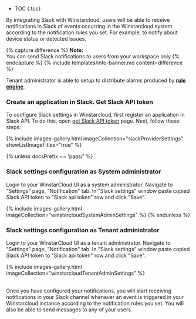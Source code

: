 * TOC
{:toc}

By integrating Slack with Winstarcloud, users will be able to receive notifications in Slack of events occurring in the Winstarcloud system according to the notification rules you set. For example, to notify about device status or detected issues.

{% capture difference %}
**Note:**
<br>
You can send Slack notifications to users from your workspace only
{% endcapture %}
{% include templates/info-banner.md content=difference %}

Tenant administrator is able to setup to distribute alarms produced by [**rule engine**](/docs/{{docsPrefix}}user-guide/rule-engine-2-0/re-getting-started/).

### Create an application in Slack. Get Slack API token

To configure Slack settings in Winstarcloud, first register an application in Slack API. To do this, open [get Slack API token](https://api.slack.com/tutorials/tracks/getting-a-token) page. Next, follow these steps:

{% include images-gallery.html imageCollection="slackProviderSettings" showListImageTitles="true" %}

{% unless docsPrefix == 'paas/' %}
### Slack settings configuration as System administrator

Login to your WinstarCloud UI as a system administrator. Navigate to "Settings" page, "Notification" tab. In "Slack settings" window paste copied Slack API token to "Slack api token" row and click "Save".

{% include images-gallery.html imageCollection="winstarcloudSystemAdminSettings" %}
{% endunless %}

### Slack settings configuration as Tenant administrator

Login to your WinstarCloud UI as a tenant administrator. Navigate to "Settings" page, "Notification" tab. In "Slack settings" window paste copied Slack API token to "Slack api token" row and click "Save".

{% include images-gallery.html imageCollection="winstarcloudTenantAdminSettings" %}

<br>
Once you have configured your notifications, you will start receiving notifications in your Slack channel whenever an event is triggered in your Winstarcloud instance according to the notification rules you set. You will also be able to send messages to any of your users.
